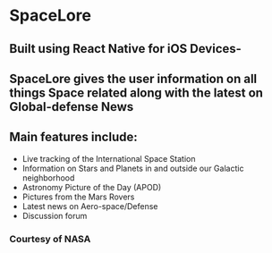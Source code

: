 # SpaceLore

## Built using React Native for iOS Devices-

## SpaceLore gives the user information on all things Space related along with the latest on Global-defense News

## Main features include:
- Live tracking of the International Space Station
- Information on Stars and Planets in and outside our Galactic neighborhood
- Astronomy Picture of the Day (APOD)
- Pictures from the Mars Rovers
- Latest news on Aero-space/Defense
- Discussion forum

### Courtesy of NASA
